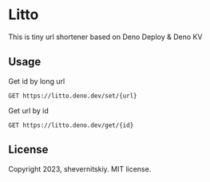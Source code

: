 # Litto

This is tiny url shortener based on Deno Deploy & Deno KV

## Usage

Get id by long url

```shell
GET https://litto.deno.dev/set/{url}
```

Get url by id

```shell
GET https://litto.deno.dev/get/{id}
```

## License

Copyright 2023, shevernitskiy. MIT license.
